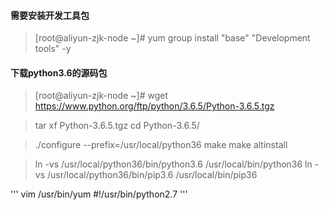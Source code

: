 #### 需要安装开发工具包
> [root@aliyun-zjk-node ~]# yum group install  "base" "Development tools" -y
#### 下载python3.6的源码包
> [root@aliyun-zjk-node ~]# wget https://www.python.org/ftp/python/3.6.5/Python-3.6.5.tgz


> tar xf Python-3.6.5.tgz
> cd Python-3.6.5/

> ./configure --prefix=/usr/local/python36
> make
> make altinstall


> ln -vs /usr/local/python36/bin/python3.6 /usr/local/bin/python36
> ln -vs /usr/local/python36/bin/pip3.6 /usr/local/bin/pip36

'''
vim /usr/bin/yum
#!/usr/bin/python2.7
'''
